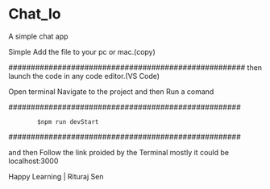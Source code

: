 # Chat_Io
A simple chat app


Simple Add the file to your pc or mac.(copy)

#####################################################
then launch the code in any code editor.(VS Code)

Open terminal Navigate to the project and then Run a comand

####################################################

            $npm run devStart

####################################################

and then Follow the link proided by the Terminal mostly it could be localhost:3000



Happy Learning | Rituraj Sen
